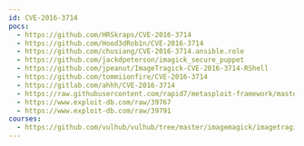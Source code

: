 ```yaml
---
id: CVE-2016-3714
pocs:
  - https://github.com/HRSkraps/CVE-2016-3714
  - https://github.com/Hood3dRob1n/CVE-2016-3714
  - https://github.com/chusiang/CVE-2016-3714.ansible.role
  - https://github.com/jackdpeterson/imagick_secure_puppet
  - https://github.com/jpeanut/ImageTragick-CVE-2016-3714-RShell
  - https://github.com/tommiionfire/CVE-2016-3714
  - https://gitlab.com/ahhh/CVE-2016-3714
  - https://raw.githubusercontent.com/rapid7/metasploit-framework/master/modules/exploits/unix/fileformat/imagemagick_delegate.rb
  - https://www.exploit-db.com/raw/39767
  - https://www.exploit-db.com/raw/39791
courses:
  - https://github.com/vulhub/vulhub/tree/master/imagemagick/imagetragick
---
```


